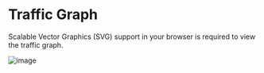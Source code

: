 # Traffic Graph

Scalable Vector Graphics (SVG) support in your browser is required to
view the traffic graph.

![image](../_static/images/Status/fusionpbx_traffic_graph.jpg)
